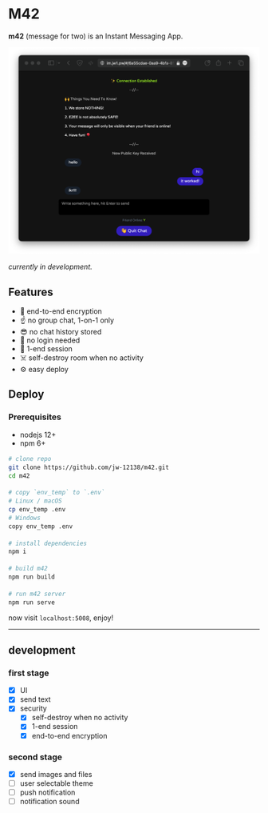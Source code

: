 # M42

**m42** (message for two) is an Instant Messaging App.

![m42](./example.png)

_currently in development._

## Features

- 🔐 end-to-end encryption
- ☝️ no group chat, 1-on-1 only
- 😎 no chat history stored
- 🫣 no login needed
- 🫡 1-end session
- ☠️ self-destroy room when no activity
- ⚙️ easy deploy

## Deploy

### Prerequisites

- nodejs 12+
- npm 6+

```bash
# clone repo
git clone https://github.com/jw-12138/m42.git
cd m42

# copy `env_temp` to `.env`
# Linux / macOS
cp env_temp .env
# Windows
copy env_temp .env

# install dependencies
npm i

# build m42
npm run build

# run m42 server
npm run serve
```

now visit `localhost:5008`, enjoy!

---

## development

### first stage

- [x] UI
- [x] send text
- [x] security
  - [x] self-destroy when no activity
  - [x] 1-end session
  - [x] end-to-end encryption

### second stage

- [x] send images and files
- [ ] user selectable theme
- [ ] push notification
- [ ] notification sound
